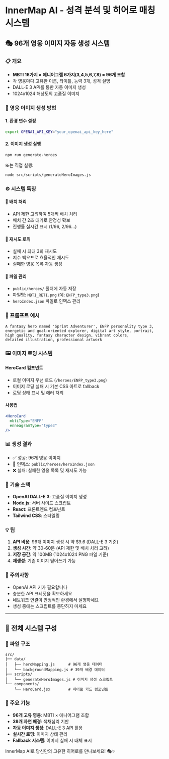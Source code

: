 # InnerMap AI - 성격 분석 및 히어로 매칭 시스템

## 🎭 96개 영웅 이미지 자동 생성 시스템

### 📋 개요
- **MBTI 16가지 × 에니어그램 6가지(3,4,5,6,7,8) = 96개 조합**
- 각 영웅마다 고유한 이름, 타이틀, 능력 3개, 성격 설명
- DALL-E 3 API를 통한 자동 이미지 생성
- 1024x1024 해상도의 고품질 이미지

### 🚀 영웅 이미지 생성 방법

#### 1. 환경 변수 설정
```bash
export OPENAI_API_KEY="your_openai_api_key_here"
```

#### 2. 이미지 생성 실행
```bash
npm run generate-heroes
```

또는 직접 실행:
```bash
node src/scripts/generateHeroImages.js
```

### ⚙️ 시스템 특징

#### 🔄 배치 처리
- API 제한 고려하여 5개씩 배치 처리
- 배치 간 2초 대기로 안정성 확보
- 진행률 실시간 표시 (1/96, 2/96...)

#### 🔁 재시도 로직
- 실패 시 최대 3회 재시도
- 지수 백오프로 효율적인 재시도
- 실패한 영웅 목록 자동 생성

#### 📁 파일 관리
- `public/heroes/` 폴더에 자동 저장
- 파일명: `MBTI_RETI.png` (예: `ENFP_type3.png`)
- `heroIndex.json` 파일로 인덱스 관리

### 🎨 프롬프트 예시
```
A fantasy hero named 'Sprint Adventurer', ENFP personality type 3, 
energetic and goal-oriented explorer, digital art style, portrait, 
high quality, fantasy character design, vibrant colors, 
detailed illustration, professional artwork
```

### 🖼️ 이미지 로딩 시스템

#### HeroCard 컴포넌트
- 로컬 이미지 우선 로드 (`/heroes/ENFP_type3.png`)
- 이미지 로딩 실패 시 기본 CSS 아트로 fallback
- 로딩 상태 표시 및 에러 처리

#### 사용법
```jsx
<HeroCard 
  mbtiType="ENFP" 
  enneagramType="type3" 
/>
```

### 📊 생성 결과
- ✅ 성공: 96개 영웅 이미지
- 📄 인덱스: `public/heroes/heroIndex.json`
- ❌ 실패: 실패한 영웅 목록 및 재시도 가능

### 🔧 기술 스택
- **OpenAI DALL-E 3**: 고품질 이미지 생성
- **Node.js**: 서버 사이드 스크립트
- **React**: 프론트엔드 컴포넌트
- **Tailwind CSS**: 스타일링

### 💡 팁
1. **API 비용**: 96개 이미지 생성 시 약 $9.6 (DALL-E 3 기준)
2. **생성 시간**: 약 30-60분 (API 제한 및 배치 처리 고려)
3. **저장 공간**: 약 100MB (1024x1024 PNG 파일 기준)
4. **재생성**: 기존 이미지 덮어쓰기 가능

### 🚨 주의사항
- OpenAI API 키가 필요합니다
- 충분한 API 크레딧을 확보하세요
- 네트워크 연결이 안정적인 환경에서 실행하세요
- 생성 중에는 스크립트를 중단하지 마세요

---

## 🎯 전체 시스템 구성

### 📁 파일 구조
```
src/
├── data/
│   ├── heroMapping.js      # 96개 영웅 데이터
│   └── backgroundMapping.js # 39개 배경 데이터
├── scripts/
│   └── generateHeroImages.js # 이미지 생성 스크립트
└── components/
    └── HeroCard.jsx        # 히어로 카드 컴포넌트
```

### 🌟 주요 기능
- **96개 고유 영웅**: MBTI × 에니어그램 조합
- **39개 자연 배경**: 색채심리 기반
- **자동 이미지 생성**: DALL-E 3 API 활용
- **실시간 로딩**: 이미지 상태 관리
- **Fallback 시스템**: 이미지 실패 시 대체 표시

InnerMap AI로 당신만의 고유한 히어로를 만나보세요! 🎭✨
